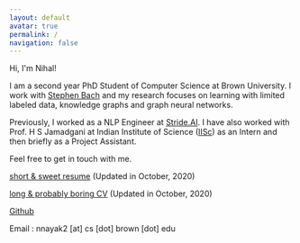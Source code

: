 ```yaml
---
layout: default
avatar: true
permalink: /
navigation: false
---
```


Hi, I'm Nihal!

I am a second year PhD Student of Computer Science at Brown University. I work with [Stephen Bach](http://stephenbach.net/) and my research focuses on learning with limited labeled data, knowledge graphs and graph neural networks.

Previously, I worked as a NLP Engineer at [Stride.AI](stride.ai). I have also worked with Prof. H S Jamadgani at Indian Institute of Science ([IISc](http://www.iisc.ac.in/)) as an Intern and then briefly as a Project Assistant.

Feel free to get in touch with me.

[short & sweet resume](assets/resume.pdf) (Updated in October, 2020)

[long & probably boring CV](assets/cv.pdf) (Updated in October, 2020)

<!-- [Behance](https://www.behance.net/nihalnayak7f59) -->

[Github](https://github.com/nihalnayak)

Email : nnayak2 [at] cs [dot] brown [dot] edu

<!-- You can use this page to showcase your work, portfolio/project, your Latest post {% for post in site.posts limit: 1 %}<a href="{{ post.url | prepend: site.baseurl }}">{{ post.title }}</a>{% endfor %} or another stuff that you love to share to the world. -->

<!-- --- -->

<!-- ## 🅿️ Edit This Page
You’ll find this page in your `_pages` directory. Go ahead and edit it and re-build the site to see your changes. You can rebuild the site in many different ways, but the most common way is to run `jekyll serve`, which launches a web server and auto-regenerates your site when a file is updated. -->
